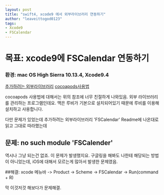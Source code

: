 ```yaml
---
layout: post
title: "swift4, xcode9 에서 외부라이브러리 연동하기"
author: "leaveittogod0123"
tags:
- Xcode9
- FSCalendar
---
```


# 목표: xcode9에 FSCalendar 연동하기
### 환경: mac OS High Sierra 10.13.4, Xcode9.4

[추가하려는 외부라이브러리](https://github.com/WenchaoD/FSCalendar)
[cocoapods사용법](http://zeddios.tistory.com/25)

cocoapods 사용법에 대해서는 위의 참조에 너무 친절하게 나와있음.
외부 라이브러리를 관리하는 프로그램인데요. 맥은 루비가 기본으로 설치되어있기 때문에
루비를 이용해 설치하고 사용합니다.

다만 문제가 있었는데 추가하려는 외부라이브러리 'FSCalendar' Readme에 나온대로 읽고 그대로 따라했는데

## 문제: no such module 'FSCalender'

역시나 그냥 되는건 없죠. 이 문제가 발생했지요. 구글링을 해봐도 나한테 해당되는 방법이 아니었는데,
iOS에 대해서 모르는게 많아서 발생한 문제였음.

##해결: xcode 메뉴바 -> Product -> Scheme -> FSCalendar -> Run(command + R)

막 이것저것 해보다가 문제해결.
